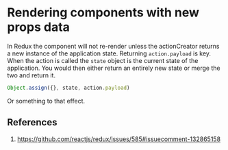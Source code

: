 # Rendering components with new props data

In Redux the component will not re-render unless the actionCreator returns a new instance of the application state. Returning `action.payload` is key. When the action is called the `state` object is the current state of the application. You would then either return an entirely new state or merge the two and return it.

```js
Object.assign({}, state, action.payload)
```
Or something to that effect.

## References
1. https://github.com/reactjs/redux/issues/585#issuecomment-132865158
